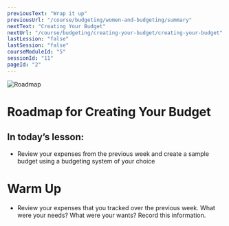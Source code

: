 ```yaml
---
previousText: "Wrap it up"
previousUrl: "/course/budgeting/women-and-budgeting/summary"
nextText: "Creating Your Budget"
nextUrl: "/course/budgeting/creating-your-budget/creating-your-budget"
lastLession: "false"
lastSession: "false"
courseModuleId: "5"
sessionId: "11"
pageId: "2"
---
```



![Roadmap](/assets/img/roadmap.png)
# Roadmap for Creating Your Budget
## In today’s lesson: 
- Review your expenses from the previous week and create a sample budget using a budgeting system of your choice

# Warm Up
- Review your expenses that you tracked over the previous week. What were your needs? What were your wants? Record this information. 
